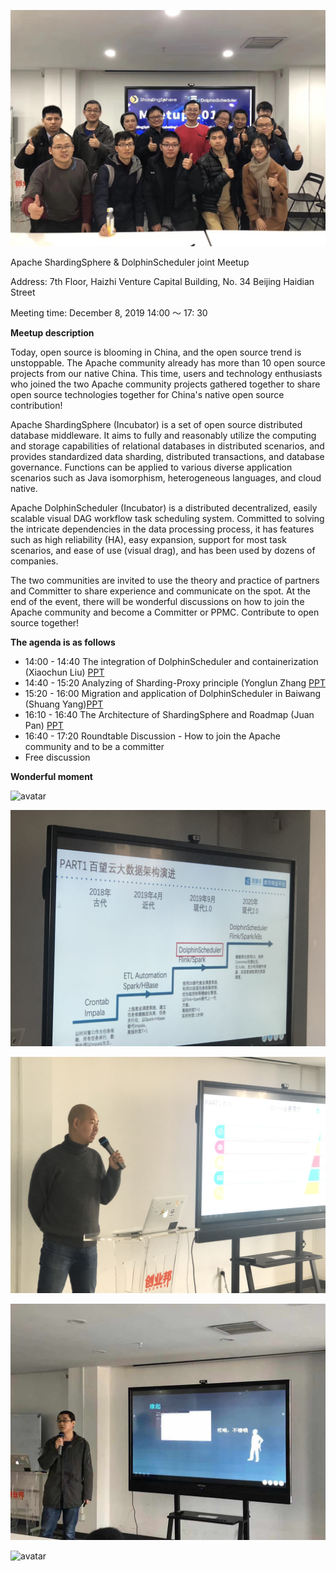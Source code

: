![avatar](/img/2019-12-08/941576036700_.pic_hd.jpg)



Apache ShardingSphere & DolphinScheduler joint Meetup

Address: 7th Floor, Haizhi Venture Capital Building, No. 34 Beijing Haidian Street

Meeting time: December 8, 2019 14:00 ～ 17: 30



**Meetup description**

Today, open source is blooming in China, and the open source trend is unstoppable. The Apache community already has more than 10 open source projects from our native China. This time, users and technology enthusiasts who joined the two Apache community projects gathered together to share open source technologies together for China's native open source contribution!

Apache ShardingSphere (Incubator) is a set of open source distributed database middleware. It aims to fully and reasonably utilize the computing and storage capabilities of relational databases in distributed scenarios, and provides standardized data sharding, distributed transactions, and database governance. Functions can be applied to various diverse application scenarios such as Java isomorphism, heterogeneous languages, and cloud native.

Apache DolphinScheduler (Incubator) is a distributed decentralized, easily scalable visual DAG workflow task scheduling system. Committed to solving the intricate dependencies in the data processing process, it has features such as high reliability (HA), easy expansion, support for most task scenarios, and ease of use (visual drag), and has been used by dozens of companies.

The two communities are invited to use the theory and practice of partners and Committer to share experience and communicate on the spot. At the end of the event, there will be wonderful discussions on how to join the Apache community and become a Committer or PPMC. Contribute to open source together!



**The agenda is as follows**

*  14:00 - 14:40 The integration of DolphinScheduler and containerization (Xiaochun Liu) [PPT](/file/2019-12-08/DolphinScheduler_liuxiaochun.pptx)
* 14:40 - 15:20 Analyzing of Sharding-Proxy principle (Yonglun Zhang [PPT](/file/2019-12-08/ShardingSphere_zhangyonglun.pptx)
* 15:20 - 16:00 Migration and application of DolphinScheduler in Baiwang (Shuang Yang)[PPT](/file/2019-12-08/DolphinScheduler_yangshuang.pptx)
* 16:10 - 16:40 The Architecture of ShardingSphere and Roadmap (Juan Pan)  [PPT](/file/2019-12-08/ShardingSphere_panjuan.pptx)
* 16:40 - 17:20 Roundtable Discussion - How to join the Apache community and to be a committer
* Free discussion



**Wonderful moment**



![avatar](/img/2019-12-08/951576036704_.pic_hd.jpg)



![avatar](/img/2019-12-08/961576036709_.pic_hd.jpg)



![avatar](/img/2019-12-08/971576036713_.pic_hd.jpg)



![avatar](/img/2019-12-08/981576036714_.pic.jpg)



![avatar](/img/2019-12-08/991576036717_.pic_hd.jpg)







